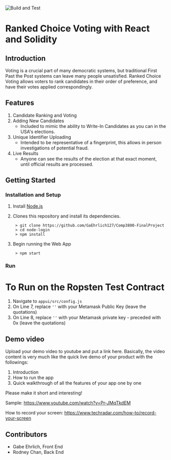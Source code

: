 ![Build and Test](https://github.com/drphamwit/SE-SampleGithubRepo/workflows/Build%20and%20Test/badge.svg)

# Ranked Choice Voting with React and Solidity

## Introduction

Voting is a crucial part of many democratic systems, but traditional First Past the Post systems can leave many people unsatisfied. Ranked Choice Voting allows voters to rank candidates in their order of preference, and have their votes applied correspondingly.

## Features
1. Candidate Ranking and Voting
2. Adding New Candidates
    * Included to mimic the ability to Write-In Candidates as you can in the USA's elections.
3. Unique Identifier Uploading
    * Intended to be representative of a fingerprint, this allows in person investigations of potential fraud.
4. Live Results
    * Anyone can see the results of the election at that exact moment, until official results are processed.

## Getting Started
### Installation and Setup
1. Install [Node.js](https://nodejs.org/)
2. Clones this repository and install its dependencies.

		> git clone https://github.com/GaEhrlich127/Comp3800-FinalProject
		> cd node-login
		> npm install

3. Begin running the Web App

        > npm start
        
### Run
# To Run on the Ropsten Test Contract
1. Navigate to `appui/src/config.js`
2. On Line 7, replace `''` with your Metamask Public Key (leave the quotations)
3. On Line 8, replace `''` with your Metamask private key - preceded with 0x (leave the quotations)

## Demo video

Upload your demo video to youtube and put a link here. Basically, the video content is very much like the quick live demo of your product with the followings:
1. Introduction
2. How to run the app
3. Quick walkthrough of all the features of your app one by one

Please make it short and interesting!

Sample: https://www.youtube.com/watch?v=Pr-JMqTkdEM

How to record your screen: https://www.techradar.com/how-to/record-your-screen

## Contributors

* Gabe Ehrlich, Front End
* Rodney Chan, Back End
